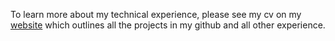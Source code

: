 To learn more about my technical experience, please see my cv on my [website](https://dannyhalawi.com/) which outlines all the projects in my github and all other experience.
